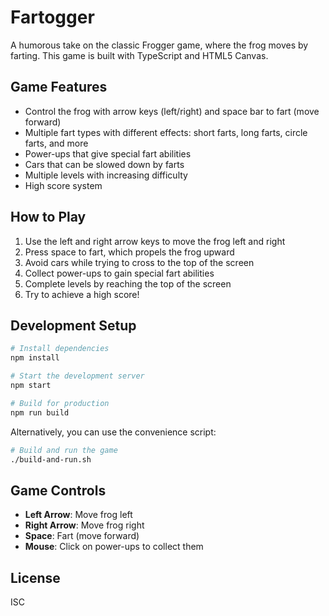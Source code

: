 # Fartogger

A humorous take on the classic Frogger game, where the frog moves by farting. This game is built with TypeScript and HTML5 Canvas.

## Game Features

- Control the frog with arrow keys (left/right) and space bar to fart (move forward)
- Multiple fart types with different effects: short farts, long farts, circle farts, and more
- Power-ups that give special fart abilities
- Cars that can be slowed down by farts
- Multiple levels with increasing difficulty
- High score system

## How to Play

1. Use the left and right arrow keys to move the frog left and right
2. Press space to fart, which propels the frog upward
3. Avoid cars while trying to cross to the top of the screen
4. Collect power-ups to gain special fart abilities
5. Complete levels by reaching the top of the screen
6. Try to achieve a high score!

## Development Setup

```bash
# Install dependencies
npm install

# Start the development server
npm start

# Build for production
npm run build
```

Alternatively, you can use the convenience script:

```bash
# Build and run the game
./build-and-run.sh
```

## Game Controls

- **Left Arrow**: Move frog left
- **Right Arrow**: Move frog right
- **Space**: Fart (move forward)
- **Mouse**: Click on power-ups to collect them

## License

ISC
